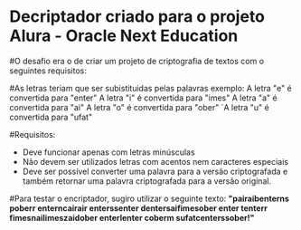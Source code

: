 # Decriptador criado para o projeto Alura - Oracle Next Education

#O desafio era o de criar um projeto de criptografia de textos com o seguintes requisitos:

#As letras teriam que ser subistituidas pelas palavras exemplo: A letra "e" é convertida para "enter" A letra "i" é convertida para "imes" A letra "a" é convertida para "ai" A letra "o" é convertida para "ober" `A letra "u" é convertida para "ufat"

#Requisitos:

   * Deve funcionar apenas com letras minúsculas
   * Não devem ser utilizados letras com acentos nem caracteres especiais
   * Deve ser possível converter uma palavra para a versão criptografada e também retornar uma palavra criptografada para a versão original.

#Para testar o encriptador, sugiro utilizar o seguinte texto: **"pairaibenterns poberr enterncairair enterssenter dentersaifimesober enter tenterr fimesnailimeszaidober enterlenter coberm sufatcenterssober!"**
